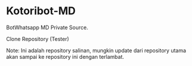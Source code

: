 # Kotoribot-MD
BotWhatsapp MD Private Source.

Clone Repository (Tester)

Note: Ini adalah repository salinan, mungkin update dari repository utama akan sampai ke repository ini dengan terlambat.
